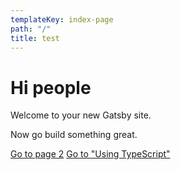 ```yaml
---
templateKey: index-page
path: "/"
title: test
---
```


# Hi people

Welcome to your new Gatsby site.

Now go build something great.

[Go to page 2](/page-2)
[Go to "Using TypeScript"](using-typescript)
